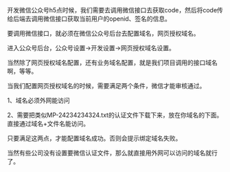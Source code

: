开发微信公众号h5点时候，我们需要去调用微信接口去获取code，然后将code传给后端去调用微信接口获取当前用户的openid、签名的信息。



要调用微信接口，就必须在微信公众号后台去配置域名，网页授权域名。



进入公众号后台，公众号设置->开发设置->网页授权域名设置。

当然除了网页授权域名配置，还有业务域名配置，就是我们项目调用的接口域名啊，等等。



当我们配置网页授权域名的时候，需要满足两个条件，微信才能审核通过。

1、域名必须外网能访问

2、需要把类似MP-24234234324.txt的认证文件下载下来，放在你域名的下面。直接通过域名+文件名能访问。

只要满足这两点，才能配置域名成功。否则会提示绑定域名失败。



当然有些公司没有设置要微信认证文件，那么就直接用外网可以访问的域名就行了。
